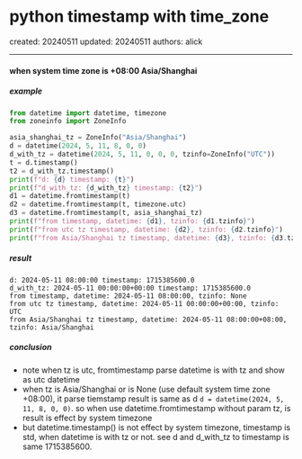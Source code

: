 # python timestamp with time_zone

created: 20240511 updated: 20240511 authors: alick

---

#### when system time zone is +08:00 Asia/Shanghai
##### example
```python
from datetime import datetime, timezone
from zoneinfo import ZoneInfo

asia_shanghai_tz = ZoneInfo("Asia/Shanghai")
d = datetime(2024, 5, 11, 8, 0, 0)
d_with_tz = datetime(2024, 5, 11, 0, 0, 0, tzinfo=ZoneInfo("UTC"))
t = d.timestamp()
t2 = d_with_tz.timestamp()
print(f"d: {d} timestamp: {t}")
print(f"d_with_tz: {d_with_tz} timestamp: {t2}")
d1 = datetime.fromtimestamp(t)
d2 = datetime.fromtimestamp(t, timezone.utc)
d3 = datetime.fromtimestamp(t, asia_shanghai_tz)
print(f"from timestamp, datetime: {d1}, tzinfo: {d1.tzinfo}")
print(f"from utc tz timestamp, datetime: {d2}, tzinfo: {d2.tzinfo}")
print(f"from Asia/Shanghai tz timestamp, datetime: {d3}, tzinfo: {d3.tzinfo}")
```
##### result

```
d: 2024-05-11 08:00:00 timestamp: 1715385600.0
d_with_tz: 2024-05-11 00:00:00+00:00 timestamp: 1715385600.0
from timestamp, datetime: 2024-05-11 08:00:00, tzinfo: None
from utc tz timestamp, datetime: 2024-05-11 00:00:00+00:00, tzinfo: UTC
from Asia/Shanghai tz timestamp, datetime: 2024-05-11 08:00:00+08:00, tzinfo: Asia/Shanghai
```
##### conclusion
- note when tz is utc, fromtimestamp parse datetime is with tz and show as utc datetime
- when tz is Asia/Shanghai or is None (use default system time zone +08:00), it parse tiemstamp result is same as d ```d = datetime(2024, 5, 11, 8, 0, 0)```. so when use datetime.fromtimestamp without param tz, is result is effect by system timezone
- but datetime.timestamp() is not effect by system timezone, timestamp is std, when datetime is with tz or not. see d and d_with_tz to timestamp is same 1715385600.
